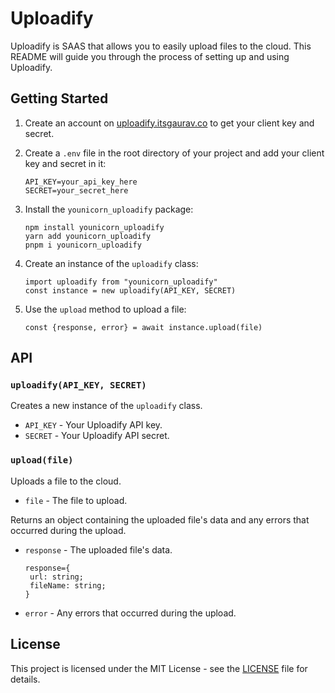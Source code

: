 # Uploadify

Uploadify is SAAS that allows you to easily upload files to the cloud. This README will guide you through the process of setting up and using Uploadify.

## Getting Started

1. Create an account on [uploadify.itsgaurav.co](https://uploadify.itsgaurav.co/) to get your client key and secret.
2. Create a `.env` file in the root directory of your project and add your client key and secret in it:
   ```
   API_KEY=your_api_key_here
   SECRET=your_secret_here
   ```
3. Install the `younicorn_uploadify` package:

   ```
   npm install younicorn_uploadify
   yarn add younicorn_uploadify
   pnpm i younicorn_uploadify
   ```

4. Create an instance of the `uploadify` class:
   ```
   import uploadify from "younicorn_uploadify"
   const instance = new uploadify(API_KEY, SECRET)
   ```
5. Use the `upload` method to upload a file:
   ```
   const {response, error} = await instance.upload(file)
   ```

## API

### `uploadify(API_KEY, SECRET)`

Creates a new instance of the `uploadify` class.

- `API_KEY` - Your Uploadify API key.
- `SECRET` - Your Uploadify API secret.

### `upload(file)`

Uploads a file to the cloud.

- `file` - The file to upload.

Returns an object containing the uploaded file's data and any errors that occurred during the upload.

- `response` - The uploaded file's data.

  ```
  response={
   url: string;
   fileName: string;
  }
  ```

- `error` - Any errors that occurred during the upload.

## License

This project is licensed under the MIT License - see the [LICENSE](LICENSE) file for details.

